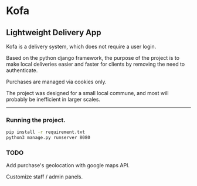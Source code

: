 # Kofa
Lightweight Delivery App
---

Kofa is a delivery system, which does not require a user login.

Based on the python django framework, the purpose of the project is to make local deliveries easier and faster for clients by removing the need to authenticate.

Purchases are managed via cookies only.

The project was designed for a small local commune, and most will probably be inefficient in larger scales.

---

### Running the project.


```bash
pip install -r requirement.txt
python3 manage.py runserver 8080
```

### TODO
Add purchase's geolocation with google maps API.

Customize staff / admin panels.
